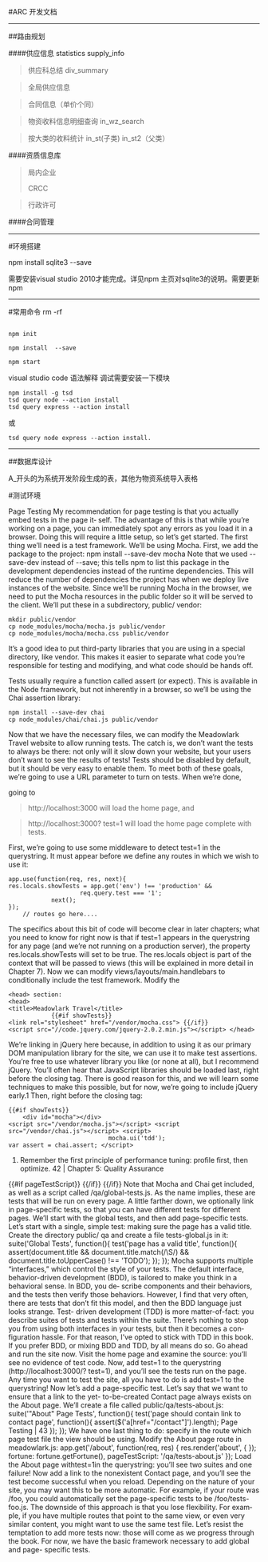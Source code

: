 #ARC 开发文档
***


##路由规划

####供应信息     statistics           supply_info
>供应科总结  div_summary

>全局供应信息

>合同信息（单价个同）

>物资收料信息明细查询   in_wz_search

>按大类的收料统计  in_st(子类)  in_st2（父类）

####资质信息库
>局内企业
>
>CRCC

>行政许可


####合同管理


***
#环境搭建

npm install sqlite3 --save

需要安装visual studio 2010才能完成。详见npm 主页对sqlite3的说明。需要更新npm
***
#常用命令
rm -rf

```

npm init 

npm install  --save

npm start

```
    
visual studio code 语法解释
调试需要安装一下模块

	npm install -g tsd
	tsd query node --action install
	tsd query express --action install
或

	tsd query node express --action install.

***
##数据库设计

A_开头的为系统开发阶段生成的表，其他为物资系统导入表格


#测试环境

Page TestingMy recommendation for page testing is that you actually embed tests in the page it‐ self. The advantage of this is that while you’re working on a page, you can immediately spot any errors as you load it in a browser. Doing this will require a little setup, so let’s get started.The first thing we’ll need is a test framework. We’ll be using Mocha. First, we add the package to the project:    npm install --save-dev mochaNote that we used --save-dev instead of --save; this tells npm to list this package in the development dependencies instead of the runtime dependencies. This will reduce the number of dependencies the project has when we deploy live instances of the website.Since we’ll be running Mocha in the browser, we need to put the Mocha resources in the public folder so it will be served to the client. We’ll put these in a subdirectory, public/ vendor:	
	mkdir public/vendor    cp node_modules/mocha/mocha.js public/vendor    cp node_modules/mocha/mocha.css public/vendor
    
It’s a good idea to put third-party libraries that you are using in a special directory, like vendor. This makes it easier to separate what code you’re responsible for testing and modifying, and what code should be hands off.

Tests usually require a function called assert (or expect). This is available in the Node framework, but not inherently in a browser, so we’ll be using the Chai assertion library:
    npm install --save-dev chai    cp node_modules/chai/chai.js public/vendor
    Now that we have the necessary files, we can modify the Meadowlark Travel website to allow running tests. The catch is, we don’t want the tests to always be there: not only will it slow down your website, but your users don’t want to see the results of tests! Tests should be disabled by default, but it should be very easy to enable them. To meet both of these goals, we’re going to use a URL parameter to turn on tests. When we’re done,


going to 
>http://localhost:3000 will load the home page, and 

>http://localhost:3000? test=1 will load the home page complete with tests.
First, we’re going to use some middleware to detect test=1 in the querystring. It must appear before we define any routes in which we wish to use it:

```app.use(function(req, res, next){res.locals.showTests = app.get('env') !== 'production' &&                    req.query.test === '1';            next();});    // routes go here....
```
The specifics about this bit of code will become clear in later chapters; what you need to know for right now is that if test=1 appears in the querystring for any page (and we’re not running on a production server), the property res.locals.showTests will set to be true. The res.locals object is part of the context that will be passed to views (this will be explained in more detail in Chapter 7).Now we can modify views/layouts/main.handlebars to conditionally include the test framework. Modify the 

```<head> section:<head><title>Meadowlark Travel</title>            {{#if showTests}}<link rel="stylesheet" href="/vendor/mocha.css"> {{/if}}<script src="//code.jquery.com/jquery-2.0.2.min.js"></script> </head>
```We’re linking in jQuery here because, in addition to using it as our primary DOM manipulation library for the site, we can use it to make test assertions. You’re free to use whatever library you like (or none at all), but I recommend jQuery. You’ll often hear that JavaScript libraries should be loaded last, right before the closing </body> tag. There is good reason for this, and we will learn some techniques to make this possible, but for now, we’re going to include jQuery early.1Then, right before the closing </body> tag:
```{{#if showTests}}	<div id="mocha"></div><script src="/vendor/mocha.js"></script> <script src="/vendor/chai.js"></script> <script>                            mocha.ui('tdd');var assert = chai.assert; </script>
```1. Remember the first principle of performance tuning: profile first, then optimize. 42| Chapter 5: Quality Assurance
<script src="/qa/tests-global.js"></script> {{#if pageTestScript}}<script src="{{pageTestScript}}"></script> {{/if}}<script>mocha.run();</script> {{/if}}</body>Note that Mocha and Chai get included, as well as a script called /qa/global-tests.js. As the name implies, these are tests that will be run on every page. A little farther down, we optionally link in page-specific tests, so that you can have different tests for different pages. We’ll start with the global tests, and then add page-specific tests. Let’s start with a single, simple test: making sure the page has a valid title. Create the directory public/ qa and create a file tests-global.js in it:suite('Global Tests', function(){test('page has a valid title', function(){                    assert(document.title && document.title.match(/\S/) &&                            document.title.toUpperCase() !== 'TODO');}); });Mocha supports multiple “interfaces,” which control the style of your tests. The default interface, behavior-driven development (BDD), is tailored to make you think in a behavioral sense. In BDD, you de‐ scribe components and their behaviors, and the tests then verify those behaviors. However, I find that very often, there are tests that don’t fit this model, and then the BDD language just looks strange. Test- driven development (TDD) is more matter-of-fact: you describe suites of tests and tests within the suite. There’s nothing to stop you from using both interfaces in your tests, but then it becomes a con‐ figuration hassle. For that reason, I’ve opted to stick with TDD in this book. If you prefer BDD, or mixing BDD and TDD, by all means do so.Go ahead and run the site now. Visit the home page and examine the source: you’ll see no evidence of test code. Now, add test=1 to the querystring (http://localhost:3000/? test=1), and you’ll see the tests run on the page. Any time you want to test the site, all you have to do is add test=1 to the querystring!Now let’s add a page-specific test. Let’s say that we want to ensure that a link to the yet- to-be-created Contact page always exists on the About page. We’ll create a file called public/qa/tests-about.js:suite('"About" Page Tests', function(){test('page should contain link to contact page', function(){                    assert($('a[href="/contact"]').length);  Page Testing | 43
}); });We have one last thing to do: specify in the route which page test file the view should be using. Modify the About page route in meadowlark.js:app.get('/about', function(req, res) { res.render('about', {});        fortune: fortune.getFortune(),pageTestScript: '/qa/tests-about.js' });Load the About page withtest=1in the querystring: you’ll see two suites and one failure! Now add a link to the nonexistent Contact page, and you’ll see the test become successful when you reload.Depending on the nature of your site, you may want this to be more automatic. For example, if your route was /foo, you could automatically set the page-specific tests to be /foo/tests-foo.js. The downside of this approach is that you lose flexibility. For exam‐ ple, if you have multiple routes that point to the same view, or even very similar content, you might want to use the same test file.Let’s resist the temptation to add more tests now: those will come as we progress through the book. For now, we have the basic framework necessary to add global and page- specific tests.
